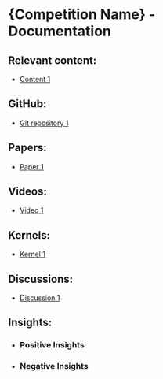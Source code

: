 # {Competition Name} - Documentation

## Relevant content:
- [Content 1]()

## GitHub:
- [Git repository 1]()

## Papers:
- [Paper 1]()

## Videos:
- [Video 1]()

## Kernels:
- [Kernel 1]()

## Discussions:
- [Discussion 1]()
 
## Insights:
- ### Positive Insights
- ### Negative Insights
